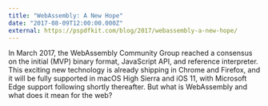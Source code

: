 ```yaml
---
title: "WebAssembly: A New Hope"
date: "2017-08-09T12:00:00.000Z"
external: https://pspdfkit.com/blog/2017/webassembly-a-new-hope/
---
```


In March 2017, the WebAssembly Community Group reached a consensus on the initial (MVP) binary format, JavaScript API, and reference interpreter. This exciting new technology is already shipping in Chrome and Firefox, and it will be fully supported in macOS High Sierra and iOS 11, with Microsoft Edge support following shortly thereafter. But what is WebAssembly and what does it mean for the web?
